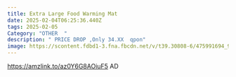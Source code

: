 ```yaml
---
title: Extra Large Food Warming Mat
date: 2025-02-04T06:25:36.440Z
tags: 2025-02-05
Category: "OTHER  "
description: " PRICE DROP ,Only 34.XX  qpon"
image: https://scontent.fdbd1-3.fna.fbcdn.net/v/t39.30808-6/475991694_9703318416358838_8706077499063618137_n.jpg?_nc_cat=103&ccb=1-7&_nc_sid=aa7b47&_nc_ohc=976fhDig66oQ7kNvgHUEyQB&_nc_zt=23&_nc_ht=scontent.fdbd1-3.fna&_nc_gid=Ajg5C08RA7NqxB0caZj7waf&oh=00_AYBPJP-O0jhfnIrrEAWal2iij5JIcwykboN4AJNo7uW8fQ&oe=67A79594
---
```

https://amzlink.to/az0Y6G8AOiuF5  AD